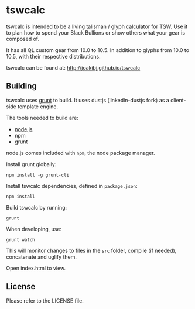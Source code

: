 tswcalc
=======

tswcalc is intended to be a living talisman / glyph calculator for TSW. Use it to plan how to spend your Black Bullions
 or show others what your gear is composed of.

It has all QL custom gear from 10.0 to 10.5. In addition to glyphs from 10.0 to 10.5, with their respective 
distributions.

tswcalc can be found at: http://joakibj.github.io/tswcalc

Building
--------
tswcalc uses [grunt](http://gruntjs.com/) to build. 
It uses dustjs (linkedin-dustjs fork) as a client-side template engine.

The tools needed to build are:
* [node.js](http://nodejs.org/)
* npm
* grunt

node.js comes included with `npm`, the node package manager.

Install grunt globally:

    npm install -g grunt-cli

Install tswcalc dependencies, defined in `package.json`:

    npm install

Build tswcalc by running:

    grunt

When developing, use:
    
    grunt watch

This will monitor changes to files in the `src` folder, compile (if needed), concatenate and uglify them.

Open index.html to view.

License
-------
Please refer to the LICENSE file.
